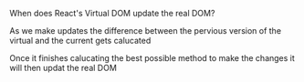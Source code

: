 When does React's Virtual DOM update the real DOM?

As we make updates the difference between the pervious version of the virtual and the current gets calucated

Once it finishes calucating the best possible method to make the changes it will then updat the real DOM
